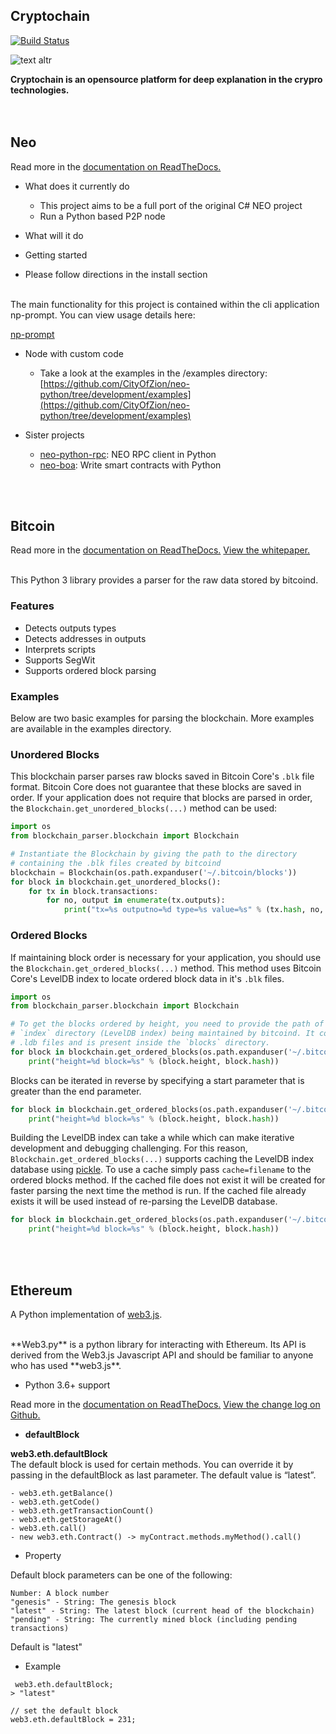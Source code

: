 ## Cryptochain

[![Build Status](https://travis-ci.org/joemccann/dillinger.svg?branch=master)](https://travis-ci.org/joemccann/dillinger)

![text altr](https://wallpaperaccess.com/full/1750753.jpg)


**Cryptochain is an opensource platform for deep explanation in the crypro technologies.**
<br/><br/><br/>
## Neo

Read more in the 
[documentation on ReadTheDocs.](https://neo-python.readthedocs.io/en/latest/)
<br/>

 - What does it currently do

    * This project aims to be a full port of the original C# NEO project
    * Run a Python based P2P node

- What will it do

- Getting started

* Please follow directions in the install section
<br/>
The main functionality for this project is contained within the cli application np-prompt. You can view usage details here:

[np-prompt](https://neo-python.readthedocs.io/en/latest/prompt.html)

* Node with custom code

    - Take a look at the examples in the /examples directory: [https://github.com/CityOfZion/neo-python/tree/development/examples](https://github.com/CityOfZion/neo-python/tree/development/examples)

* Sister projects

    - [neo-python-rpc](https://github.com/CityOfZion/neo-python-rpc): NEO RPC client in Python
    - [neo-boa](https://github.com/CityOfZion/neo-boa): Write smart contracts with Python

<br/><br/>

## Bitcoin

Read more in the 
[documentation on ReadTheDocs.](https://github.com/alecalve/python-bitcoin-blockchain-parser)
[View the whitepaper.](https://bitcoin.org/bitcoin.pdf)

<br/>
This Python 3 library provides a parser for the raw data stored by bitcoind. 

### Features
- Detects outputs types
- Detects addresses in outputs
- Interprets scripts
- Supports SegWit
- Supports ordered block parsing

### Examples

Below are two basic examples for parsing the blockchain. More examples are available in the examples directory.

### Unordered Blocks

This blockchain parser parses raw blocks saved in Bitcoin Core's `.blk` file format. Bitcoin Core does not guarantee that these blocks are saved in order. If your application does not require that blocks are parsed in order, the `Blockchain.get_unordered_blocks(...)` method can be used:

```python
import os 
from blockchain_parser.blockchain import Blockchain

# Instantiate the Blockchain by giving the path to the directory 
# containing the .blk files created by bitcoind
blockchain = Blockchain(os.path.expanduser('~/.bitcoin/blocks'))
for block in blockchain.get_unordered_blocks():
    for tx in block.transactions:
        for no, output in enumerate(tx.outputs):
            print("tx=%s outputno=%d type=%s value=%s" % (tx.hash, no, output.type, output.value))
```

### Ordered Blocks

If maintaining block order is necessary for your application, you should use the `Blockchain.get_ordered_blocks(...)` method. This method uses Bitcoin Core's LevelDB index to locate ordered block data in it's `.blk` files.

```python
import os 
from blockchain_parser.blockchain import Blockchain

# To get the blocks ordered by height, you need to provide the path of the
# `index` directory (LevelDB index) being maintained by bitcoind. It contains
# .ldb files and is present inside the `blocks` directory.
for block in blockchain.get_ordered_blocks(os.path.expanduser('~/.bitcoin/blocks/index'), end=1000):
    print("height=%d block=%s" % (block.height, block.hash))
```

Blocks can be iterated in reverse by specifying a start parameter that is greater than the end parameter.

```python
for block in blockchain.get_ordered_blocks(os.path.expanduser('~/.bitcoin/blocks/index'), start=510000, end=0):
    print("height=%d block=%s" % (block.height, block.hash))
```

Building the LevelDB index can take a while which can make iterative development and debugging challenging. For this reason, `Blockchain.get_ordered_blocks(...)` supports caching the LevelDB index database using [pickle](https://docs.python.org/3.6/library/pickle.html). To use a cache simply pass `cache=filename` to the ordered blocks method. If the cached file does not exist it will be created for faster parsing the next time the method is run. If the cached file already exists it will be used instead of re-parsing the LevelDB database. 

```python
for block in blockchain.get_ordered_blocks(os.path.expanduser('~/.bitcoin/blocks/index'), cache='index-cache.pickle'):
    print("height=%d block=%s" % (block.height, block.hash))
```

<br/><br/>

## Ethereum 

A Python implementation of 
[web3.js](https://web3js.readthedocs.io/en/v1.2.4/).

<br/>
**Web3.py** is a python library for interacting with Ethereum. Its API is derived from the Web3.js Javascript API and should be familiar to anyone who has used **web3.js**.
<br/>

* Python 3.6+ support

 Read more in the 
 [documentation on ReadTheDocs.](http://web3py.readthedocs.io/) 
 [View the change log on Github.](docs/releases.rst)
 
* **defaultBlock**

**web3.eth.defaultBlock**
<br/>
The default block is used for certain methods. You can override it by passing in the defaultBlock as last parameter. The default value is “latest”.
<br/>

    - web3.eth.getBalance()
    - web3.eth.getCode()
    - web3.eth.getTransactionCount()
    - web3.eth.getStorageAt()
    - web3.eth.call()
    - new web3.eth.Contract() -> myContract.methods.myMethod().call()

* Property

Default block parameters can be one of the following:
<br/>

    Number: A block number
    "genesis" - String: The genesis block
    "latest" - String: The latest block (current head of the blockchain)
    "pending" - String: The currently mined block (including pending transactions)

Default is "latest"
<br/>
- Example

```
 web3.eth.defaultBlock;
> "latest"

// set the default block
web3.eth.defaultBlock = 231;
```
